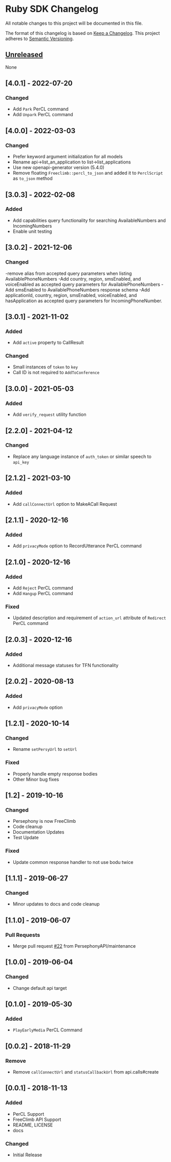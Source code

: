 # Ruby SDK Changelog
All notable changes to this project will be documented in this file.

The format of this changelog is based on [Keep a Changelog](https://keepachangelog.com/en/1.0.0/).
This project adheres to [Semantic Versioning](https://semver.org/spec/v2.0.0.html).

## [Unreleased]
None

<a name="4.0.1"></a>
## [4.0.1] - 2022-07-20
### Changed
- Add `Park` PerCL command
- Add `Unpark` PerCL command

<a name="4.0.0"></a>
## [4.0.0] - 2022-03-03
### Changed
- Prefer keyword argument initialization for all models
- Rename api->list_an_application to list->list_applications
- Use new openapi-generator version (5.4.0)
- Remove floating `Freeclimb::percl_to_json` and added it to `PerclScript` as `to_json` method

<a name="3.0.3"></a>
## [3.0.3] - 2022-02-08
### Added
- Add capabilities query functionality for searching AvailableNumbers and IncomingNumbers
- Enable unit testing

<a name="3.0.2"></a>
## [3.0.2] - 2021-12-06
### Changed
-remove alias from accepted query parameters when listing AvailablePhoneNumbers
-Add country, region, smsEnabled, and voiceEnabled as accepted query parameters for AvailablePhoneNumbers
-Add smsEnabled to AvailablePhoneNumbers response schema
-Add applicationId, country, region, smsEnabled, voiceEnabled, and hasApplication as accepted query parameters for IncomingPhoneNumber.

<a name="3.0.1"></a>
## [3.0.1] - 2021-11-02
### Added
- Add `active` property to CallResult

### Changed
- Small instances of `token` to `key`
- Call ID is not required to `AddToConference`

<a name="3.0.0"></a>
## [3.0.0] - 2021-05-03
### Added
- Add `verify_request` utility function

<a name="2.2.0"></a>
## [2.2.0] - 2021-04-12
### Changed
- Replace any language instance of `auth_token` or similar speech to `api_key`

<a name="2.1.2"></a>
## [2.1.2] - 2021-03-10
### Added
- Add `callConnectUrl` option to MakeACall Request


<a name="2.1.1"></a>
## [2.1.1] - 2020-12-16
### Added
- Add `privacyMode` option to RecordUtterance PerCL command

<a name="2.1.0"></a>
## [2.1.0] - 2020-12-16
### Added
- Add `Reject` PerCL command
- Add `Hangup` PerCL command

### Fixed
- Updated description and requirement of `action_url` attribute of `Redirect` PerCL command

<a name="2.0.3"></a>
## [2.0.3] - 2020-12-16
### Added
- Additional message statuses for TFN functionality

<a name="2.0.2"></a>
## [2.0.2] - 2020-08-13
### Added
- Add `privacyMode` option

<a name="1.2.1"></a>
## [1.2.1] - 2020-10-14
### Changed
- Rename `setPersyUrl` to `setUrl`

### Fixed
- Properly handle empty response bodies
- Other Minor bug fixes

<a name="1.2"></a>
## [1.2] - 2019-10-16
### Changed
- Persephony is now FreeClimb
- Code cleanup
- Documentation Updates
- Test Update

### Fixed
- Update common response handler to not use bodu twice

<a name="1.1.1"></a>
## [1.1.1] - 2019-06-27
### Changed
- Minor updates to docs and code cleanup


<a name="1.1.0"></a>
## [1.1.0] - 2019-06-07
### Pull Requests
- Merge pull request [#22](https://gitlab.vailsys.com/vail-cloud-services/fc-boilerplates/javascript-sdk/issues/22) from PersephonyAPI/maintenance


<a name="1.0.0"></a>
## [1.0.0] - 2019-06-04
### Changed
- Change default api target


<a name="0.1.0"></a>
## [0.1.0] - 2019-05-30
### Added
- `PlayEarlyMedia` PerCL Command

<a name="0.0.2"></a>
## [0.0.2] - 2018-11-29
### Remove
- Remove `callConnectUrl` and `statusCallbackUrl` from api.calls#create

<a name="0.0.1"></a>
## [0.0.1] - 2018-11-13
### Added
- PerCL Support
- FreeClimb API Support
- README, LICENSE
- docs

### Changed
- Initial Release


[Unreleased]: https://github.com/FreeClimbAPI/ruby-sdk/compare/v1.0.1...HEAD
